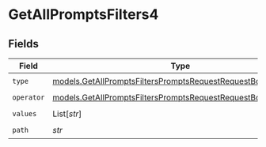 # GetAllPromptsFilters4


## Fields

| Field                                                                                                                                | Type                                                                                                                                 | Required                                                                                                                             | Description                                                                                                                          |
| ------------------------------------------------------------------------------------------------------------------------------------ | ------------------------------------------------------------------------------------------------------------------------------------ | ------------------------------------------------------------------------------------------------------------------------------------ | ------------------------------------------------------------------------------------------------------------------------------------ |
| `type`                                                                                                                               | [models.GetAllPromptsFiltersPromptsRequestRequestBody4Type](../models/getallpromptsfilterspromptsrequestrequestbody4type.md)         | :heavy_check_mark:                                                                                                                   | N/A                                                                                                                                  |
| `operator`                                                                                                                           | [models.GetAllPromptsFiltersPromptsRequestRequestBody4Operator](../models/getallpromptsfilterspromptsrequestrequestbody4operator.md) | :heavy_check_mark:                                                                                                                   | N/A                                                                                                                                  |
| `values`                                                                                                                             | List[*str*]                                                                                                                          | :heavy_check_mark:                                                                                                                   | N/A                                                                                                                                  |
| `path`                                                                                                                               | *str*                                                                                                                                | :heavy_check_mark:                                                                                                                   | N/A                                                                                                                                  |